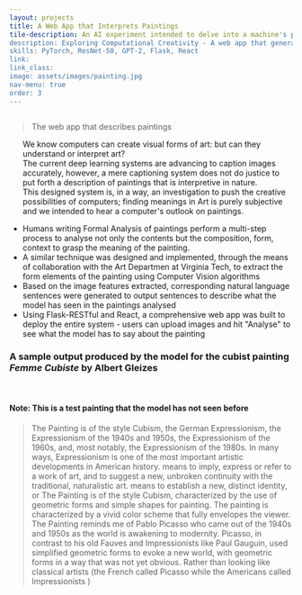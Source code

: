 ```yaml
---
layout: projects
title: A Web App that Interprets Paintings
tile-description: An AI experiment intended to delve into a machine's perspective when interpreting paintings <br /> 
description: Exploring Computational Creativity - A web app that generates sentences based on its analysis of a given input painting
skills: PyTorch, ResNet-50, GPT-2, Flask, React
link: 
link_class:
image: assets/images/painting.jpg 
nav-menu: true
order: 3
---
```

<!--Click on the link provided to see what the model has to say about a given painting! - add to description-->
<!-- Main -->
<div id="main" class="alt">
<section id = "one">
	<div class="inner">
		<img src="https://raw.githubusercontent.com/shalinirago/portfolio/main/webapp.gif" alt="" data-position="center center" /> <!--Create a gif for the web app-->
		<figcaption><blockquote>The web app that describes paintings</blockquote></figcaption>
	</div> 
		<div class="content">
			<div class="inner">
			<div class="row">
                <div class="6u 12u$(small)">
					<ul>
					<p>We know computers can create visual forms of art: but can they understand or interpret art?<br />
					The current deep learning systems are advancing to caption images accurately, however, a mere captioning system does not do justice to put forth a description of paintings that is interpretive in nature. <br />
					This designed system is, in a way, an investigation to push the creative possibilities of computers; finding meanings in Art is purely subjective and we intended to hear a computer's outlook on paintings.
					</p>
					<li>Humans writing Formal Analysis of paintings perform a multi-step process to analyse not only the contents but the composition, form, context to grasp the meaning of the painting.</li>
					<li>A similar technique was designed and implemented, through the means of collaboration with the Art Departmen at Virginia Tech, to extract the form elements of the painting using Computer Vision algorithms</li>
					<li>Based on the image features extracted, corresponding natural language sentences were generated to output sentences to describe what the model has seen in the paintings analysed</li>
					<li>Using Flask-RESTful and React, a comprehensive web app was built to deploy the entire system - users can upload images and hit "Analyse" to see what the model has to say about the painting</li>
					</ul>
                </div>
				<div class="6u 12u$(small)">
				<h3>A sample output produced by the model for the cubist painting <i>Femme Cubiste</i> by Albert Gleizes</h3> <br />
				<h4>Note: This is a test painting that the model has not seen before</h4>
					<div class="inner">
					<blockquote>The Painting is of the style Cubism, the German Expressionism, the Expressionism of the 1940s and 1950s, the Expressionism of the 1960s, and, most notably, the Expressionism of the 1980s. In many ways, Expressionism is one of the most important artistic developments in American history. means to imply, express or refer to a work of art, and to suggest a new, unbroken continuity with the traditional, naturalistic art. means to establish a new, distinct identity, or The Painting is of the style Cubism, characterized by the use of geometric forms and simple shapes for painting. The painting is characterized by a vivid color scheme that fully envelopes the viewer.  The Painting reminds me of Pablo Picasso who came out of the 1940s and 1950s as the world is awakening to modernity. Picasso, in contrast to his old Fauves and Impressionists like Paul Gauguin, used simplified geometric forms to evoke a new world, with geometric forms in a way that was not yet obvious. Rather than looking like classical artists (the French called Picasso while the Americans called Impressionists )</blockquote>
			   		 </div>	
				</div>
			</div>
			</div>
		</div>
</section> 

</div>
